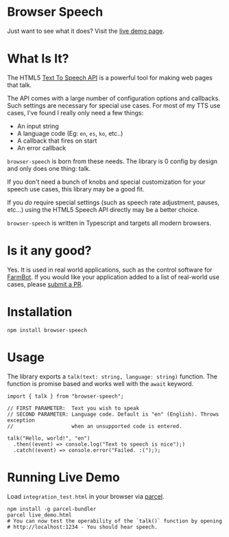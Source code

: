 # Browser Speech

Just want to see what it does? Visit the [live demo page](https://computer_programmer.neocities.org/browser-speech/).
# What Is It?

The HTML5 [Text To Speech API](https://developer.mozilla.org/en-US/docs/Web/API/Web_Speech_API) is a powerful tool for making web pages that talk.

The API comes with a large number of configuration options and callbacks. Such settings are necessary for special use cases. For most of my TTS use cases, I've found I really only need a few things:

 * An input string
 * A language code (Eg: `en`, `es`, `ko`, etc..)
 * A callback that fires on start
 * An error callback

`browser-speech` is born from these needs. The library is 0 config by design and only does one thing: talk.

If you don't need a bunch of knobs and special customization for your speech use cases, this library may be a good fit.

If you _do_ require special settings (such as speech rate adjustment, pauses, etc...) using the HTML5 Speech API directly may be a better choice.

`browser-speech` is written in Typescript and targets all modern browsers.

# Is it any good?

Yes. It is used in real world applications, such as the control software for [FarmBot](http://farm.bot). If you would like your application added to a list of real-world use cases, please [submit a PR](https://github.com/RickCarlino/browser-speech/pulls).

# Installation

```
npm install browser-speech
```

# Usage

The library exports a `talk(text: string, language: string)` function. The function is promise based and works well with the `await` keyword.

```
import { talk } from "browser-speech";

// FIRST PARAMETER:  Text you wish to speak
// SECOND PARAMETER: Language code. Default is "en" (English). Throws exception
//                   when an unsupported code is entered.

talk("Hello, world!", "en")
  .then((event) => console.log("Text to speech is nice");)
  .catch((event) => console.error("Failed. :("););
```

# Running Live Demo

Load `integration_test.html` in your browser via [parcel](https://parceljs.org/getting_started.html).

```
npm install -g parcel-bundler
parcel live_demo.html
# You can now test the operability of the `talk()` function by opening
# http://localhost:1234 - You should hear speech.
```
